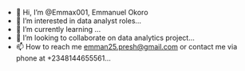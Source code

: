 - 👋 Hi, I’m @Emmax001, Emmanuel Okoro
- 👀 I’m interested in data analyst roles...
- 🌱 I’m currently learning ...
- 💞️ I’m looking to collaborate on data analytics project...
- 📫 How to reach me emman25.presh@gmail.com or contact me via phone at +2348144655561...

<!---
Emmax001/Emmax001 is a ✨ special ✨ repository because its `README.md` (this file) appears on your GitHub profile.
You can click the Preview link to take a look at your changes.
--->
